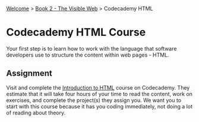 [Welcome](https://nashville-software-school.github.io/prework/) > [Book 2 - The Visible Web](../README.md) > Codecademy HTML

# Codecademy HTML Course

Your first step is to learn how to work with the language that software developers use to structure the content within web pages - HTML.

## Assignment

Visit and complete the [Introduction to HTML](https://www.codecademy.com/learn/learn-html) course on Codecademy. They estimate that it will take four hours of your time to read the content, work on exercises, and complete the project(s) they assign you. We want you to start with this course because it has you coding immediately, not doing a lot of reading about theory.
